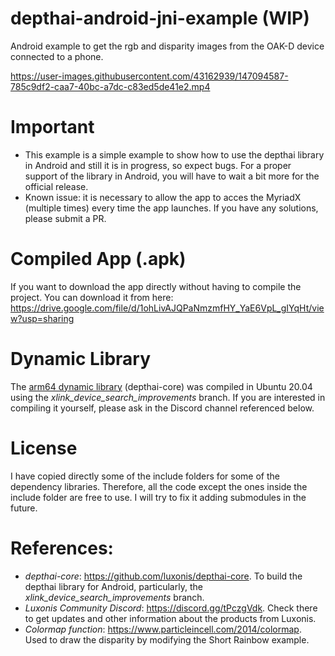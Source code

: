 # depthai-android-jni-example (WIP)
 Android example to get the rgb and disparity images from the OAK-D device connected to a phone.


https://user-images.githubusercontent.com/43162939/147094587-785c9df2-caa7-40bc-a7dc-c83ed5de41e2.mp4


# Important
- This example is a simple example to show how to use the depthai library in Android and still it is in progress, so expect bugs. For a proper support of the library in Android, you will have to wait a bit more for the official release.
- Known issue: it is necessary to allow the app to acces the MyriadX (multiple times) every time the app launches. If you have any solutions, please submit a PR.

# Compiled App (.apk)
If you want to download the app directly without having to compile the project. You can download it from here: https://drive.google.com/file/d/1ohLivAJQPaNmzmfHY_YaE6VpL_gIYqHt/view?usp=sharing

# Dynamic Library
The [arm64 dynamic library](https://github.com/ibaiGorordo/depthai-android-jni-example/blob/main/app/src/main/libs/depthai/arm64-v8a/libdepthai-core.so) (depthai-core) was compiled in Ubuntu 20.04 using the *xlink_device_search_improvements* branch. If you are interested in compiling it yourself, please ask in the Discord channel referenced below.

# License
I have copied directly some of the include folders for some of the dependency libraries. Therefore, all the code except the ones inside the include folder are free to use. I will try to fix it adding submodules in the future.

# References:
- *depthai-core*: https://github.com/luxonis/depthai-core. To build the depthai library for Android, particularly, the *xlink_device_search_improvements* branch.
- *Luxonis Community Discord*: https://discord.gg/tPczgVdk. Check there to get updates and other information about the products from Luxonis.
- *Colormap function*: https://www.particleincell.com/2014/colormap. Used to draw the disparity by modifying the Short Rainbow example.
